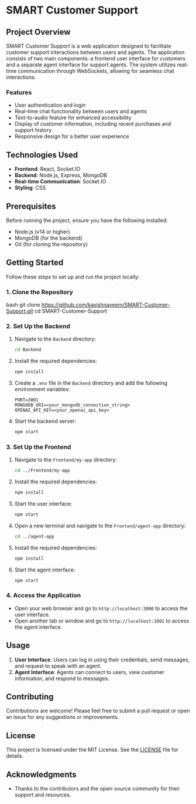 # SMART Customer Support

## Project Overview

SMART Customer Support is a web application designed to facilitate customer support interactions between users and agents. The application consists of two main components: a frontend user interface for customers and a separate agent interface for support agents. The system utilizes real-time communication through WebSockets, allowing for seamless chat interactions.

### Features

- User authentication and login
- Real-time chat functionality between users and agents
- Text-to-audio feature for enhanced accessibility
- Display of customer information, including recent purchases and support history
- Responsive design for a better user experience

## Technologies Used

- **Frontend**: React, Socket.IO
- **Backend**: Node.js, Express, MongoDB
- **Real-time Communication**: Socket.IO
- **Styling**: CSS


 



## Prerequisites

Before running the project, ensure you have the following installed:

- Node.js (v14 or higher)
- MongoDB (for the backend)
- Git (for cloning the repository)

## Getting Started

Follow these steps to set up and run the project locally:

### 1. Clone the Repository
bash
git clone https://github.com/kavishnayeem/SMART-Customer-Support.git
cd SMART-Customer-Support


### 2. Set Up the Backend

1. Navigate to the `Backend` directory:

   ```bash
   cd Backend
   ```

2. Install the required dependencies:

   ```bash
   npm install
   ```

3. Create a `.env` file in the `Backend` directory and add the following environment variables:

   ```plaintext
   PORT=3001
   MONGODB_URI=<your_mongodb_connection_string>
   OPENAI_API_KEY=<your_openai_api_key>
   ```

4. Start the backend server:

   ```bash
   npm start
   ```

### 3. Set Up the Frontend

1. Navigate to the `Frontend/my-app` directory:

   ```bash
   cd ../Frontend/my-app
   ```

2. Install the required dependencies:

   ```bash
   npm install
   ```

3. Start the user interface:

   ```bash
   npm start
   ```

4. Open a new terminal and navigate to the `Frontend/agent-app` directory:

   ```bash
   cd ../agent-app
   ```

5. Install the required dependencies:

   ```bash
   npm install
   ```

6. Start the agent interface:

   ```bash
   npm start
   ```

### 4. Access the Application

- Open your web browser and go to `http://localhost:3000` to access the user interface.
- Open another tab or window and go to `http://localhost:3001` to access the agent interface.

## Usage

1. **User Interface**: Users can log in using their credentials, send messages, and request to speak with an agent.
2. **Agent Interface**: Agents can connect to users, view customer information, and respond to messages.

## Contributing

Contributions are welcome! Please feel free to submit a pull request or open an issue for any suggestions or improvements.

## License

This project is licensed under the MIT License. See the [LICENSE](LICENSE) file for details.

## Acknowledgments

- Thanks to the contributors and the open-source community for their support and resources.


